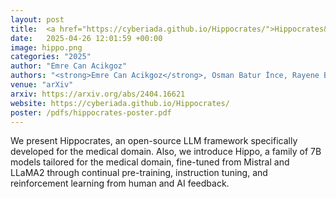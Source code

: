 ```yaml
---
layout: post
title:  <a href="https://cyberiada.github.io/Hippocrates/">Hippocrates&#58 An Open-Source Framework for Advancing Large Language Models in Healthcare</a>
date:   2025-04-26 12:01:59 +00:00
image: hippo.png
categories: "2025"
author: "Emre Can Acikgoz"
authors: "<strong>Emre Can Acikgoz</strong>, Osman Batur İnce, Rayene Bench, Arda Anıl Boz, Ilker Kesen, Aykut Erdem, Erkut Erdem"
venue: "arXiv"
arxiv: https://arxiv.org/abs/2404.16621
website: https://cyberiada.github.io/Hippocrates/
poster: /pdfs/hippocrates-poster.pdf
---
```

We present Hippocrates, an open-source LLM framework specifically developed for the medical domain. Also, we introduce Hippo, a family of 7B models tailored for the medical domain, fine-tuned from Mistral and LLaMA2 through continual pre-training, instruction tuning, and reinforcement learning from human and AI feedback.